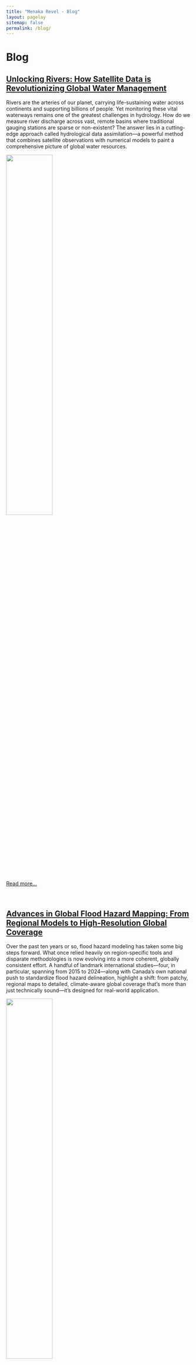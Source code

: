 ```yaml
---
title: "Menaka Revel - Blog"
layout: pagelay
sitemap: false
permalink: /blog/
---
```


# Blog

## [Unlocking Rivers: How Satellite Data is Revolutionizing Global Water Management](../blog_hydroda/)
Rivers are the arteries of our planet, carrying life-sustaining water across continents and supporting billions of people. Yet monitoring these vital waterways remains one of the greatest challenges in hydrology. How do we measure river discharge across vast, remote basins where traditional gauging stations are sparse or non-existent? The answer lies in a cutting-edge approach called hydrological data assimilation—a powerful method that combines satellite observations with numerical models to paint a comprehensive picture of global water resources.

<img src="{{ site.url }}{{ site.baseurl }}/images/blogpic/blog_hydroda.jpg" width="50%" height="50%"/>

[Read more...](../blog_hydroda/)

<br>

## [Advances in Global Flood Hazard Mapping: From Regional Models to High-Resolution Global Coverage](../blog_floodmap/)
Over the past ten years or so, flood hazard modeling has taken some big steps forward. What once relied heavily on region-specific tools and disparate methodologies is now evolving into a more coherent, globally consistent effort. A handful of landmark international studies—four, in particular, spanning from 2015 to 2024—along with Canada’s own national push to standardize flood hazard delineation, highlight a shift: from patchy, regional maps to detailed, climate-aware global coverage that’s more than just technically sound—it’s designed for real-world application.

<img src="{{ site.url }}{{ site.baseurl }}/images/blogpic/blog_floodmap.jpg" width="50%" height="50%"/>

[Read more...](../blog_floodmap/)

<br>

## [Remote Sensing of Terrestrial Waters](../blog_satellitewater/)
The availability of an in-situ global monitoring system is often hampered by the unavailability of accurate, complete, and freely accessible data. In the age of satellite big data, a wealth of information gathered from space is accessible for monitoring terrestrial waters. Satellite data serves as a crucial supplement to the limited in-situ gauging networks, particularly in developing countries where ground-level monitoring may be insufficient. We observe several types of satellite data available, including satellite altimetry, water surface extent, soil moisture, total water storage, and more.

<!-- <img src="{{ site.url }}{{ site.baseurl }}/images/blogpic/blog_satellitewater.jpg" width="50%" height="50%"/> -->

[Read more...](../blog_satellitewater/)

<br>